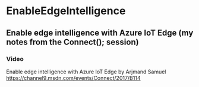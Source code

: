 # EnableEdgeIntelligence
## Enable edge intelligence with Azure IoT Edge (my notes from the Connect(); session)

### Video
Enable edge intelligence with Azure IoT Edge by Arjmand Samuel 
https://channel9.msdn.com/events/Connect/2017/B114

